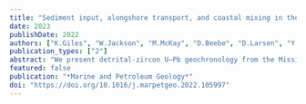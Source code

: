 ```yaml
---
title: "Sediment input, alongshore transport, and coastal mixing in the northeastern Gulf of Mexico based on detrital-zircon geochronology"
date: 2023
publishDate: 2022
authors: ["K.Giles", "W.Jackson", "M.McKay", "D.Beebe", "D.Larsen", "Y.Kwon", "B.Shaulis"]
publication_types: ["2"]
abstract: "We present detrital-zircon U–Pb geochronology from the Mississippi, Mobile, and Apalachicola rivers, as well as five beach and barrier island deposits to determine sediment sources, alongshore transport, and sediment mixing in the northeastern Gulf of Mexico. The Mississippi River has a distinct age spectrum defined by prominent Cenozoic and Mesozoic populations coupled with minor Appalachian (490-270 Ma), Grenville (1200-900 Ma), Granite-Rhyolite (1500-1300 Ma), and Yavapai-Mazatzal (1800-1600 Ma) populations. The Mobile and Apalachicola rivers exhibit age spectra containing few to no Cenozoic grains, are proportionately dominated by Appalachian and Grenville populations, and have minor populations consisting of Iaptian Rifting/Gondwanan (850-550 Ma), Granite-Rhyolite, and Yavapai-Mazatzal ages. Comparison of U–Pb age spectra and inverse mixing models shows that beach and barrier island deposits are primarily derived of material from the Apalachicola River, with Mobile River contribution being dependent on geographic position west of Mobile Bay. Minor Mississippi River contribution in coastal deposits results from shelf bypass to deep marine sinks and when present is likely associated with recycling of Coastal Plain strata. Metamorphic zircon grain abundance (14–36%) in coastal deposits and chemical-age relationships to southern Appalachian eastern Blue Ridge and Inner Piedmont provinces corroborate Apalachicola and or Mobile river system provenance. Results from this study suggest that anthropogenic influences and hurricanes have little to no effect on the detrital-zircon age spectra at a regional scale, and that the northeastern Gulf of Mexico can be used as an analog for older Cenozoic and Mesozoic source to sink investigations in the eastern Gulf Coastal Plain."
featured: false
publication: "*Marine and Petroleum Geology*"
doi: "https://doi.org/10.1016/j.marpetgeo.2022.105997"
---
```


